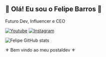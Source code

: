 ## 🔹 Olá! Eu sou o Felipe Barros 🔹
Futuro Dev, Influencer e CEO

[![Youtube](https://img.shields.io/badge/YouTube-FF0000?style=for-the-badge&logo=youtube&logoColor=white)](https://www.youtube.com/@guelphzin9964)
[![Instagram](https://img.shields.io/badge/Instagram-E4405F?style=for-the-badge&logo=instagram&logoColor=white)](https://www.instagram.com/feliphito/)

![Felipe GitHub stats](https://github-readme-stats.vercel.app/api?username=DevPosktLipe&show_icons=true&theme=dracula&count_private=true)

⚜  Bem vindo ao meu postaldev  ⚜
